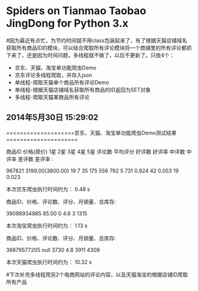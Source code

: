﻿Spiders on Tianmao Taobao JingDong  for Python 3.x
============================

#因为最近有点忙，为节约时间就不用class包装起来了，有了根据天猫店铺域名获取所有商品ID的模块，可以结合爬取所有评论模块将一个商铺里的所有评论都抓下来了，还是因为时间问题，多线程就不做了，以后不更新了。只放4个：

* 京东、天猫、淘宝单功能爬虫Demo
* 京东评论多线程爬取，并存入json
* 单线程-爬取天猫单个商品所有评论Demo
* 单线程-根据天猫店铺域名获取所有商品的ID返回为SET对象
* 多线程-爬取天猫某商品所有评论

## 2014年5月30日 15:29:02

====================京东、天猫、淘宝单功能爬虫Demo测试结果=====================

商品ID 价格(原价) 1星 2星 3星 4星 5星 评论数 平均评分 好评数 好评率 中评数 中评率 差评数 差评率 :

967821 3199.00(3800.00) 19 7 35 175 556 792 5 731 0.924 42 0.053 19 0.023

本次京东爬虫执行时间约为： 0.48 s

商品ID、价格、评论数、评分、月销量、总库存:

39086934885 85.00 0 4.6 3 1315

本次淘宝爬虫执行时间约为： 1.13 s

商品ID、价格、评论数、评分、月销量、总库存:

36879577205 null 3730 4.8 3911 4309

本次天猫爬虫执行时间约为： 10.32 s



#下次补充多线程爬另2个电商网站的评论内容，以及天猫淘宝的根据店铺ID爬取所有产品